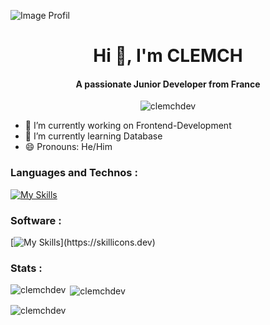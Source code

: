 
![Image Profil](https://www.wallpapertip.com/wmimgs/243-2437449_minimalist-space-wallpaper.jpg)
<h1 align="center">Hi 👋, I'm CLEMCH</h1>
<h4 align="center">A passionate Junior Developer from France</h4>
<p align="center"> <img src="https://komarev.com/ghpvc/?username=clemchdev&label=Profile%20views&color=0e75b6&style=flat" alt="clemchdev" /> </p>

- 🔭 I’m currently working on Frontend-Development
- 🌱 I’m currently learning Database
- 😄 Pronouns: He/Him

<h3 align="left">Languages and Technos :</h3>

[![My Skills](https://skillicons.dev/icons?i=html,css,js,php,nodejs,sass,react)](https://skillicons.dev) 

<h3>Software :</h3>

[![My Skills](https://skillicons.dev/icons?i=vscode,figma,)](https://skillicons.dev) 

<h3 align="left">Stats :</h3>

<p>
  <p><img align="left" src="https://github-readme-stats.vercel.app/api/top-langs?username=clemchdev&show_icons=true&locale=en&layout=compact" alt="clemchdev" /></p>

  <p>&nbsp;<img align="center" src="https://github-readme-stats.vercel.app/api?username=clemchdev&show_icons=true&locale=en" alt="clemchdev" /></p>

  <p><img align="center" src="https://github-readme-streak-stats.herokuapp.com/?user=clemchdev&" alt="clemchdev" /></p>
</p>

